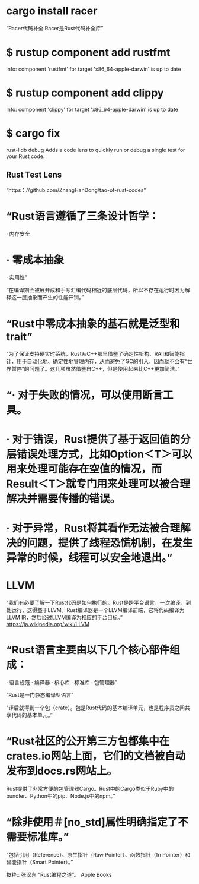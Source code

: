 # cargo install racer
“Racer代码补全
Racer是Rust代码补全库”

# $ rustup component add rustfmt
info: component 'rustfmt' for target 'x86_64-apple-darwin' is up to date
# $ rustup component add clippy
info: component 'clippy' for target 'x86_64-apple-darwin' is up to date

# $ cargo fix

rust-lldb
debug Adds a code lens to quickly run or debug a single test for your Rust code.
## Rust Test Lens



“https：//github.com/ZhangHanDong/tao-of-rust-codes”

 # “Rust语言遵循了三条设计哲学：
· 内存安全
# · 零成本抽象
· 实用性”

“在编译期会被展开成和手写汇编代码相近的底层代码，所以不存在运行时因为解释这一层抽象而产生的性能开销。”
# “Rust中零成本抽象的基石就是泛型和trait”
“为了保证支持硬实时系统，Rust从C++那里借鉴了确定性析构、RAII和智能指针，用于自动化地、确定性地管理内存，从而避免了GC的引入，因而就不会有“世界暂停”的问题了。这几项虽然借鉴自C++，但是使用起来比C++更加简洁。”

# “· 对于失败的情况，可以使用断言工具。
# · 对于错误，Rust提供了基于返回值的分层错误处理方式，比如Option＜T＞可以用来处理可能存在空值的情况，而 Result＜T＞就专门用来处理可以被合理解决并需要传播的错误。
# · 对于异常，Rust将其看作无法被合理解决的问题，提供了线程恐慌机制，在发生异常的时候，线程可以安全地退出。”

# LLVM
“我们有必要了解一下Rust代码是如何执行的。Rust是跨平台语言，一次编译，到处运行，这得益于LLVM。Rust编译器是一个LLVM编译前端，它将代码编译为LLVM IR，然后经过LLVM编译为相应的平台目标。”
https://ja.wikipedia.org/wiki/LLVM

# “Rust语言主要由以下几个核心部件组成：
· 语言规范
· 编译器
· 核心库
· 标准库
· 包管理器”

“Rust是一门静态编译型语言”

“译后就得到一个包（crate）。包是Rust代码的基本编译单元，也是程序员之间共享代码的基本单元。”

# “Rust社区的公开第三方包都集中在crates.io网站上面，它们的文档被自动发布到docs.rs网站上。
Rust提供了非常方便的包管理器Cargo。Rust中的Cargo类似于Ruby中的bundler、Python中的pip、Node.js中的npm。”

# “除非使用＃[no_std]属性明确指定了不需要标准库。”

“包括引用（Reference）、原生指针（Raw Pointer）、函数指针（fn Pointer）和智能指针（Smart Pointer）。”

抜粋:: 张汉东  “Rust编程之道”。 Apple Books  
